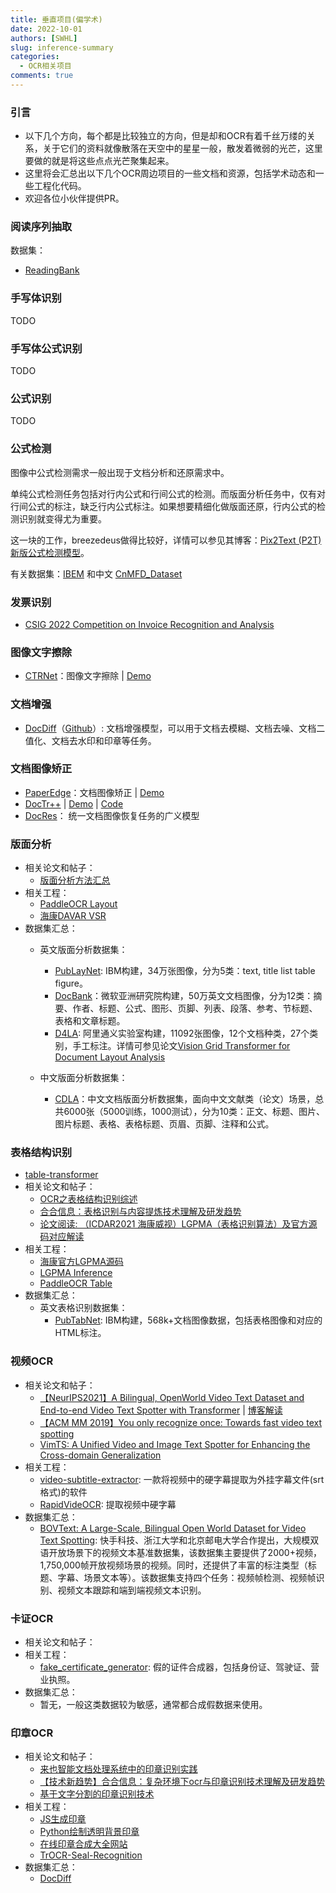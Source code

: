 ```yaml
---
title: 垂直项目(偏学术)
date: 2022-10-01
authors: [SWHL]
slug: inference-summary
categories:
  - OCR相关项目
comments: true
---
```


<!-- more -->

### 引言

- 以下几个方向，每个都是比较独立的方向，但是却和OCR有着千丝万缕的关系，关于它们的资料就像散落在天空中的星星一般，散发着微弱的光芒，这里要做的就是将这些点点光芒聚集起来。
- 这里将会汇总出以下几个OCR周边项目的一些文档和资源，包括学术动态和一些工程化代码。
- 欢迎各位小伙伴提供PR。

### 阅读序列抽取
数据集：

  - [ReadingBank](https://github.com/doc-analysis/ReadingBank)

### 手写体识别
TODO

### 手写体公式识别
TODO

### 公式识别
TODO

### 公式检测
图像中公式检测需求一般出现于文档分析和还原需求中。

单纯公式检测任务包括对行内公式和行间公式的检测。而版面分析任务中，仅有对行间公式的标注，缺乏行内公式标注。如果想要精细化做版面还原，行内公式的检测识别就变得尤为重要。

这一块的工作，breezedeus做得比较好，详情可以参见其博客：[Pix2Text (P2T) 新版公式检测模型](https://www.breezedeus.com/article/p2t-mfd-20230613)。

有关数据集：[IBEM](https://zenodo.org/record/4757865) 和中文 [CnMFD_Dataset](https://github.com/breezedeus/CnMFD_Dataset)

### 发票识别
- [CSIG 2022 Competition on Invoice Recognition and Analysis](https://davar-lab.github.io/competition/CSIG2022-invoice-ch.html##)


### 图像文字擦除
- [CTRNet](https://github.com/lcy0604/CTRNet)：图像文字擦除 | [Demo](https://huggingface.co/spaces/SWHL/CTRNetDemo)

### 文档增强
- [DocDiff](https://arxiv.org/pdf/2305.03892.pdf)（[Github](https://github.com/Royalvice/DocDiff)）: 文档增强模型，可以用于文档去模糊、文档去噪、文档二值化、文档去水印和印章等任务。

### 文档图像矫正
- [PaperEdge](https://github.com/cvlab-stonybrook/PaperEdge)：文档图像矫正 | [Demo](https://huggingface.co/spaces/SWHL/PaperEdgeDemo)
- [DocTr++](https://arxiv.org/pdf/2304.08796.pdf) | [Demo](https://demo.doctrp.top/) | [Code](https://github.com/fh2019ustc/DocTr-Plus)
- [DocRes](https://github.com/ZZZHANG-jx/DocRes)： 统一文档图像恢复任务的广义模型

### 版面分析
- 相关论文和帖子：
    - [版面分析方法汇总](https://zhuanlan.zhihu.com/p/392058153)
- 相关工程：
    - [PaddleOCR Layout](https://github.com/PaddlePaddle/PaddleOCR/blob/release/2.5/ppstructure/layout/README_ch.md)
    - [海康DAVAR VSR](https://github.com/hikopensource/DAVAR-Lab-OCR/tree/main/demo/text_layout/VSR)
- 数据集汇总：
  - 英文版面分析数据集：
    - [PubLayNet](https://github.com/ibm-aur-nlp/PubLayNet): IBM构建，34万张图像，分为5类：text, title list table figure。
    - [DocBank](https://doc-analysis.github.io/docbank-page/index.html)：微软亚洲研究院构建，50万英文文档图像，分为12类：摘要、作者、标题、公式、图形、页脚、列表、段落、参考、节标题、表格和文章标题。
    - [D4LA](https://modelscope.cn/datasets/iic/D4LA/summary): 阿里通义实验室构建，11092张图像，12个文档种类，27个类别，手工标注。详情可参见论文[Vision Grid Transformer for Document Layout Analysis](https://arxiv.org/pdf/2308.14978.pdf)

  - 中文版面分析数据集：
    - [CDLA](https://github.com/buptlihang/CDLA)：中文文档版面分析数据集，面向中文文献类（论文）场景，总共6000张（5000训练，1000测试），分为10类：正文、标题、图片、图片标题、表格、表格标题、页眉、页脚、注释和公式。

### 表格结构识别
- [table-transformer](https://github.com/microsoft/table-transformer)
- 相关论文和帖子：
    - [OCR之表格结构识别综述](https://blog.csdn.net/shiwanghualuo/article/details/123726879)
    - [合合信息：表格识别与内容提炼技术理解及研发趋势](https://blog.csdn.net/INTSIG/article/details/123000010?spm=1001.2014.3001.5502)
    - [论文阅读: （ICDAR2021 海康威视）LGPMA（表格识别算法）及官方源码对应解读](https://blog.csdn.net/shiwanghualuo/article/details/125047732?spm=1001.2014.3001.5501)
- 相关工程：
    - [海康官方LGPMA源码](https://github.com/hikopensource/DAVAR-Lab-OCR/tree/main/demo/table_recognition/lgpma)
    - [LGPMA Inference](https://github.com/SWHL/LGPMA_Infer)
    - [PaddleOCR Table](https://github.com/PaddlePaddle/PaddleOCR/blob/release/2.5/ppstructure/table/README_ch.md)
- 数据集汇总：
    - 英文表格识别数据集：
      - [PubTabNet](https://github.com/ibm-aur-nlp/PubTabNet): IBM构建，568k+文档图像数据，包括表格图像和对应的HTML标注。

### 视频OCR
- 相关论文和帖子：
    - [【NeurIPS2021】A Bilingual, OpenWorld Video Text Dataset and End-to-end Video Text Spotter with Transformer](https://arxiv.org/abs/2112.04888) | [博客解读](https://blog.csdn.net/shiwanghualuo/article/details/122712872?spm=1001.2014.3001.5501)
  - [【ACM MM 2019】You only recognize once: Towards fast video text spotting](https://arxiv.org/pdf/1903.03299)
  - [VimTS: A Unified Video and Image Text Spotter for Enhancing the Cross-domain Generalization](https://arxiv.org/pdf/2404.19652)
- 相关工程：
    - [video-subtitle-extractor](https://github.com/YaoFANGUK/video-subtitle-extractor): 一款将视频中的硬字幕提取为外挂字幕文件(srt格式)的软件
    - [RapidVideOCR](https://github.com/SWHL/RapidVideOCR): 提取视频中硬字幕
- 数据集汇总：
    - [BOVText: A Large-Scale, Bilingual Open World Dataset for Video Text Spotting](https://github.com/weijiawu/BOVText-Benchmark): 快手科技、浙江大学和北京邮电大学合作提出，大规模双语开放场景下的视频文本基准数据集，该数据集主要提供了2000+视频，1,750,000帧开放视频场景的视频。同时，还提供了丰富的标注类型（标题、字幕、场景文本等）。该数据集支持四个任务：视频帧检测、视频帧识别、视频文本跟踪和端到端视频文本识别。

### 卡证OCR
- 相关论文和帖子：
- 相关工程：
    - [fake_certificate_generator](https://github.com/deep-practice/fake_certificate_generator): 假的证件合成器，包括身份证、驾驶证、营业执照。
- 数据集汇总：
    - 暂无，一般这类数据较为敏感，通常都合成假数据来使用。

### 印章OCR
- 相关论文和帖子：
    - [来也智能文档处理系统中的印章识别实践](https://laiye.com/tech-blog/2613)
    - [【技术新趋势】合合信息：复杂环境下ocr与印章识别技术理解及研发趋势](https://blog.csdn.net/INTSIG/article/details/125203307)
    - [基于文字分割的印章识别技术](https://hanspub.org/journal/PaperInformation.aspx?paperID=40945)
- 相关工程：
    - [JS生成印章](https://github.com/niezhiliang/canvas-draw-seal)
    - [Python绘制透明背景印章](https://www.bilibili.com/read/cv15847481/)
    - [在线印章合成大全网站](http://www.395.net.cn/)
    - [TrOCR-Seal-Recognition](https://github.com/Gmgge/TrOCR-Seal-Recognition)
- 数据集汇总：
    - [DocDiff](https://github.com/Royalvice/DocDiff)




